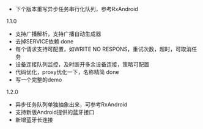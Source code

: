  - 下个版本重写异步任务串行化队列，参考RxAndroid

 1.1.0
 - 支持广播解析，支持广播自动生成器
 - 去掉SERVICE依赖 done
 - 每个请求支持可配置，如WRITE NO RESPONS，重试次数，超时，可取消任务
 - 设备连接队列监控，及时断开多余设备连接，策略可配置
 - 代码优化，proxy优化一下，名称精简 done
 - 写一个完整的demo

 1.2.0
 - 异步任务队列单独抽象出来，可参考RxAndroid
 - 支持新版Android提供的蓝牙接口
 - 新增蓝牙长连接
